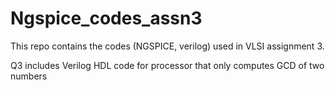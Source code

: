 # Ngspice_codes_assn3
This repo contains the codes (NGSPICE, verilog) used in VLSI assignment 3.

Q3 includes Verilog HDL code for processor that only computes GCD of two numbers
